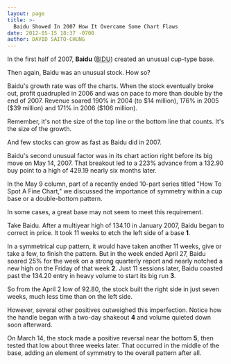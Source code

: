 ```yaml
---
layout: page
title: >-
  Baidu Showed In 2007 How It Overcame Some Chart Flaws
date: 2012-05-15 18:37 -0700
author: DAVID SAITO-CHUNG
---
```





In the first half of 2007, **Baidu** ([BIDU](https://research.investors.com/quote.aspx?symbol=BIDU)) created an unusual cup-type base.

  

Then again, Baidu was an unusual stock. How so?

  

Baidu's growth rate was off the charts. When the stock eventually broke out, profit quadrupled in 2006 and was on pace to more than double by the end of 2007. Revenue soared 190% in 2004 (to \$14 million), 176% in 2005 (\$39 million) and 171% in 2006 (\$106 million).

  

Remember, it's not the size of the top line or the bottom line that counts. It's the size of the growth.

  

And few stocks can grow as fast as Baidu did in 2007.

  

Baidu's second unusual factor was in its chart action right before its big move on May 14, 2007. That breakout led to a 223% advance from a 132.90 buy point to a high of 429.19 nearly six months later.

  

In the May 9 column, part of a recently ended 10-part series titled "How To Spot A Fine Chart," we discussed the importance of symmetry within a cup base or a double-bottom pattern.

  

In some cases, a great base may not seem to meet this requirement.

  

Take Baidu. After a multiyear high of 134.10 in January 2007, Baidu began to correct in price. It took 11 weeks to etch the left side of a base **1**.

  

In a symmetrical cup pattern, it would have taken another 11 weeks, give or take a few, to finish the pattern. But in the week ended April 27, Baidu soared 25% for the week on a strong quarterly report and nearly notched a new high on the Friday of that week **2**. Just 11 sessions later, Baidu coasted past the 134.20 entry in heavy volume to start its big run **3**.

  

So from the April 2 low of 92.80, the stock built the right side in just seven weeks, much less time than on the left side.

  

However, several other positives outweighed this imperfection. Notice how the handle began with a two-day shakeout **4** and volume quieted down soon afterward.

  

On March 14, the stock made a positive reversal near the bottom **5**, then tested that low about three weeks later. That occurred in the middle of the base, adding an element of symmetry to the overall pattern after all.




